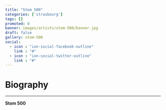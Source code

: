 ```yaml
---
title: "Stom 500"
categories: ['strasbourg']
tags: []
promoted: 0
banner: images/artists/stom-500/banner.jpg
draft: false
gallery: stom-500
social:
  - icon : "ion-social-facebook-outline"
    link : "#"
  - icon : "ion-social-twitter-outline"
    link : "#"
---
```


# Biography
---

**Stom 500**